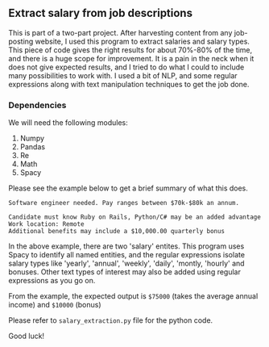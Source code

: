 ## Extract salary from job descriptions

This is part of a two-part project. After harvesting content from any job-posting website, I used this program to extract salaries and salary types. This piece of code gives the right results for about 70%-80% of the time, and there is a huge scope for improvement. It is a pain in the neck when it does not give expected results, and I tried to do what I could to include many possibilities to work with. I used a bit of NLP, and some regular expressions along with text manipulation techniques to get the job done.

### Dependencies
We will need the following modules:
1. Numpy
2. Pandas
3. Re
4. Math
5. Spacy

Please see the example below to get a brief summary of what this does.

```
Software engineer needed. Pay ranges between $70k-$80k an annum.

Candidate must know Ruby on Rails, Python/C# may be an added advantage
Work location: Remote
Additional benefits may include a $10,000.00 quarterly bonus
```
In the above example, there are two 'salary' entites. This program uses Spacy to identify all named entities, and the regular expressions isolate salary types like 'yearly', 'annual', 'weekly', 'daily', 'montly, 'hourly' and bonuses. Other text types of interest may also be added using regular expressions as you go on.

From the example, the expected output is ```$75000``` (takes the average annual income) and ```$10000``` (bonus)

Please refer to ``` salary_extraction.py ``` file for the python code.

Good luck!
